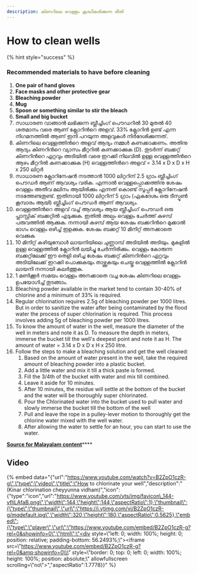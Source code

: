 ```yaml
---
description: കിണറിലെ വെള്ളം ശുദ്ധീകരിക്കുന്ന രീതി
---
```


# How to clean wells

{% hint style="success" %}

### **Recommended materials to have before cleaning**

1. **One pair of hand gloves**
2. **Face masks and other protective gear**
3. **Bleaching powder**
4. **Mug**
5. **Spoon or something similar to stir the bleach**
6. **Small and big bucket**
7. സാധാരണ വാങ്ങാന്‍ ലഭിക്കുന്ന ബ്ലീച്ചിംഗ് പൌഡറില്‍ 30 മുതല്‍ 40 ശതമാനം വരെ ആണ് ക്ലോറിന്‍റെ അളവ്. 33% ക്ലോറിന്‍ ഉണ്ട് എന്ന നിഗമനത്തില്‍ ആണ് ഇനി പറയുന്ന അളവുകള്‍ നിര്‍ദേശിക്കുന്നത്.
8. കിണറിലെ വെള്ളത്തിന്‍റെ അളവ് ആദ്യം നമ്മള്‍ കണക്കാക്കണം. അതിനു ആദ്യം കിണറിന്‍റെ വ്യാസം മീറ്ററില്‍ കണക്കാക്കുക \(D\). തുടര്‍ന്ന് ബക്കറ്റ് കിണറിന്‍റെ ഏറ്റവും അടിയില്‍ വരെ ഇറക്കി നിലവില്‍ ഉള്ള വെള്ളത്തിന്‍റെ ആഴം മീറ്ററില്‍ കണക്കാക്കുക \(H\) വെള്ളത്തിന്‍റെ അളവ് = 3.14 x D x D x H x 250 ലിറ്റര്‍
9. സാധാരണ ക്ലോറിനേഷന്‍ നടത്താന്‍ 1000 ലിറ്ററിന് 2.5 ഗ്രാം ബ്ലീച്ചിംഗ് പൌഡര്‍ ആണ് ആവശ്യം വരിക. എന്നാല്‍ വെള്ളപ്പൊക്കത്തിനു ശേഷം വെള്ളം അതീവ മലിനം ആയിരിക്കും എന്നത് കൊണ്ട് സൂപ്പര്‍ ക്ലോറിനേഷന്‍ നടത്തേണ്ടതുണ്ട്. ഇതിനായി 1000 ലിറ്ററിന് 5 ഗ്രാം \(ഏകദേശം ഒരു ടീസ്പൂണ്‍ കൂമ്പാരം ആയി\) ബ്ലീച്ചിംഗ് പൌഡര്‍ ആണ് ആവശ്യം.
10. വെള്ളത്തിന്‍റെ അളവ് വച്ച് ആവശ്യം ആയ ബ്ലീച്ചിംഗ് പൌഡര്‍ ഒരു പ്ലാസ്റ്റിക്‌ ബക്കറ്റില്‍ എടുക്കുക. ഇതില്‍ അല്പം വെള്ളം ചേര്‍ത്ത് കുഴമ്പ് പരുവത്തില്‍ ആക്കുക. നന്നായി കുഴമ്പ് ആയ ശേഷം ബക്കറിന്‍റെ മുക്കാല്‍ ഭാഗം വെള്ളം ഒഴിച്ച് ഇളക്കുക. ശേഷം ബക്കറ്റ് 10 മിനിറ്റ് അനക്കാതെ വെക്കുക
11. 10 മിനിറ്റ് കഴിയുമ്പോള്‍ ലായനിയിലെ ചുണ്ണാമ്പ് അടിയില്‍ അടിയും. മുകളില്‍ ഉള്ള വെള്ളത്തില്‍ ക്ലോറിന്‍ ലയിച്ചു ചേര്‍ന്നിരിക്കും. വെള്ളം കോരുന്ന ബക്കറ്റിലേക്ക് ഈ തെളി ഒഴിച്ച ശേഷം ബക്കറ്റ് കിണറിന്‍റെ ഏറ്റവും അടിയിലേക്ക് ഇറക്കി പൊക്കുകയും താഴ്ത്തുകയും ചെയ്തു വെള്ളത്തില്‍ ക്ലോറിന്‍ ലായനി നന്നായി കലര്‍ത്തുക. 
12. 1 മണിക്കൂര്‍ സമയം വെള്ളം അനക്കാതെ വച്ച ശേഷം കിണറിലെ വെള്ളം ഉപയോഗിച്ച് തുടങ്ങാം. 
13. Bleaching powder available in the market tend to contain 30-40% of chlorine and a minimum of 33% is required.
14. Regular chlorination requires 2.5g of bleaching powder per 1000 litres. But in order to sanitize the water after being contaminated by the flood water the process of super chlorination is required. This process involves adding 5g of bleaching powder per 1000 litres.
15. To know the amount of water in the well, measure the diameter of the well in meters and note it as D. To measure the depth in meters, immerse the bucket till the well's deepest point and note it as H. The amount of water =   3.14 x D x D x H x 250 litre.
16. Follow the steps to make a bleaching solution and get the well cleaned:
    1. Based on the amount of water present in the well, take the required amount of bleaching powder into a plastic bucket.
    2. Add a little water and mix it till a thick paste is formed.
    3. Fill the 3/4th of the bucket with water and mix till combined.
    4. Leave it aside for 10 minutes.
    5. After 10 minutes, the residue will settle at the bottom of the bucket and the water will be thoroughly super chlorinated.
    6. Pour the Chlorinated water into the bucket used to pull water and slowly immerse the bucket till the bottom of the well
    7. Pull and leave the rope in a pulley-lever motion to thoroughly get the chlorine water mixed with the well water.
    8. After allowing the water to settle for an hour, you can start to use the water.

[**Source for Malayalam content**](https://www.mediaonetv.in/kerala/2018/08/19/health-tips-while-cleaning-houses)\*\*\*\*

## Video

{% embed data="{\"url\":\"https://www.youtube.com/watch?v=B2ZpO1czR-g\",\"type\":\"video\",\"title\":\"How to chlorinate your well\",\"description\":\"\(Kinar chlorination cheyyunna vidham\)\",\"icon\":{\"type\":\"icon\",\"url\":\"https://www.youtube.com/yts/img/favicon\_144-vfliLAfaB.png\",\"width\":144,\"height\":144,\"aspectRatio\":1},\"thumbnail\":{\"type\":\"thumbnail\",\"url\":\"https://i.ytimg.com/vi/B2ZpO1czR-g/mqdefault.jpg\",\"width\":320,\"height\":180,\"aspectRatio\":0.5625},\"embed\":{\"type\":\"player\",\"url\":\"https://www.youtube.com/embed/B2ZpO1czR-g?rel=0&showinfo=0\",\"html\":\"<div style=\\\"left: 0; width: 100%; height: 0; position: relative; padding-bottom: 56.2493%;\\\"><iframe src=\\\"https://www.youtube.com/embed/B2ZpO1czR-g?rel=0&amp;showinfo=0\\\" style=\\\"border: 0; top: 0; left: 0; width: 100%; height: 100%; position: absolute;\\\" allowfullscreen scrolling=\\\"no\\\"></iframe></div>\",\"aspectRatio\":1.7778}}" %}

